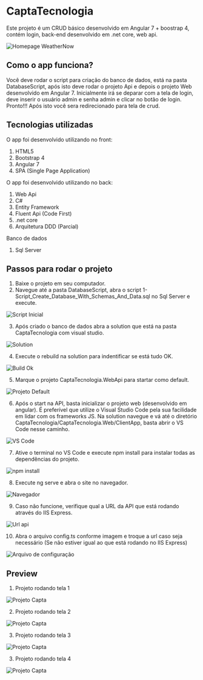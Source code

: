# CaptaTecnologia
Este projeto é um CRUD básico desenvolvido em Angular 7 + boostrap 4, contém login, back-end desenvolvido em .net core, web api.

![Homepage WeatherNow](https://i.ibb.co/bQ9L2Hr/image.png)

## Como o app funciona?
Você deve rodar o script para criação do banco de dados, está na pasta DatabaseScript, após isto deve rodar o projeto Api e depois o projeto Web desenvolvido em Angular 7. Inicialmente irá se deparar com a tela de login, deve inserir o usuário admin e senha admin e clicar no botão de login. Pronto!!! Após isto você sera redirecionado para tela de crud.

## Tecnologias utilizadas
  O app foi desenvolvido utilizando no front:
1. HTML5
2. Bootstrap 4
3. Angular 7
4. SPA (Single Page Application)

O app foi desenvolvido utilizando no back:
1. Web Api
2. C#
3. Entity Framework
4. Fluent Api (Code First)
5. .net core
6. Arquitetura DDD (Parcial)

Banco de dados
1. Sql Server

## Passos para rodar o projeto
1. Baixe o projeto em seu computador.
2. Navegue até a pasta DatabaseScript, abra o script 1-Script_Create_Database_With_Schemas_And_Data.sql no Sql Server e execute.
>
![Script Inicial](https://i.ibb.co/nD71k1h/image.png)
>
3. Após criado o banco de dados abra a solution que está na pasta CaptaTecnologia com visual studio.
>
![Solution](https://i.ibb.co/hBQdRtp/image.png)
>
4. Execute o rebuild na solution para indentificar se está tudo OK.
>
![Build Ok](https://i.ibb.co/pRjJbLZ/image.png)
>
5. Marque o projeto CaptaTecnologia.WebApi para startar como default.
>
![Projeto Default](https://i.ibb.co/DLb33f7/image.png)
>
6. Após o start na API, basta inicializar o projeto web (desenvolvido em angular). É preferível que utilize o Visual Studio Code pela sua facilidade em lidar com os frameworks JS. Na solution navegue e vá até o diretório CaptaTecnologia/CaptaTecnologia.Web/ClientApp, basta abrir o VS Code nesse caminho.
>
![VS Code](https://i.ibb.co/y07cMg2/image.png)
>
7. Ative o terminal no VS Code e execute npm install para instalar todas as dependências do projeto.
>
![npm install](https://i.ibb.co/q5TWVqZ/image.png)
>
8. Execute ng serve e abra o site no navegador.
>
![Navegador](https://i.ibb.co/bQ9L2Hr/image.png)
>
9. Caso não funcione, verifique qual a URL da API que está rodando através do IIS Express.
>
![Url api](https://i.ibb.co/zHfDNdJ/image.png)
>
10. Abra o arquivo config.ts conforme imagem e troque a url caso seja necessário (Se não estiver igual ao que está rodando no IIS Express)
>
![Arquivo de configuração](https://i.ibb.co/ZKKJpc0/image.png)
>

## Preview

1. Projeto rodando tela 1
>
![Projeto Capta](https://i.ibb.co/bQ9L2Hr/image.png)
>
2. Projeto rodando tela 2
>
![Projeto Capta](https://i.ibb.co/bQ9L2Hr/image.png)
>
3. Projeto rodando tela 3
>
![Projeto Capta](https://i.ibb.co/zfpWPWd/image.png)
>
3. Projeto rodando tela 4
>
![Projeto Capta](https://i.ibb.co/5R4Jq9h/image.png)
>


